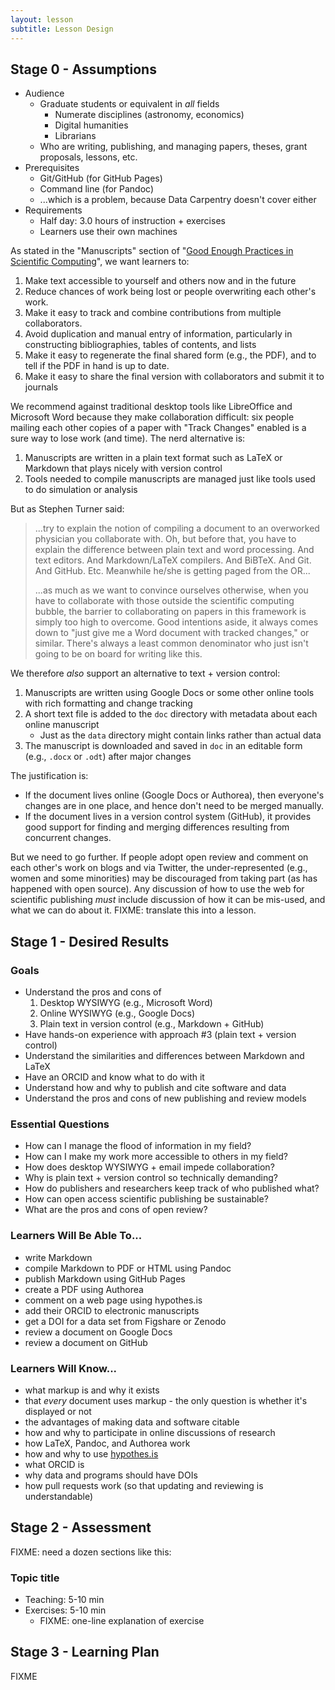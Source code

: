 ```yaml
---
layout: lesson
subtitle: Lesson Design
---
```

## Stage 0 - Assumptions

*   Audience
    *   Graduate students or equivalent in *all* fields
        *   Numerate disciplines (astronomy, economics)
        *   Digital humanities
        *   Librarians
    *   Who are writing, publishing, and managing papers, theses, grant proposals, lessons, etc.
*   Prerequisites
    *   Git/GitHub (for GitHub Pages)
    *   Command line (for Pandoc)
    *   ...which is a problem, because Data Carpentry doesn't cover either
*   Requirements
    *   Half day: 3.0 hours of instruction + exercises
    *   Learners use their own machines

As stated in the "Manuscripts" section of
"[Good Enough Practices in Scientific Computing][good-enough]",
we want learners to:

1.  Make text accessible to yourself and others now and in the future
2.  Reduce chances of work being lost or people overwriting each other's work.
3.  Make it easy to track and combine contributions from multiple collaborators.
4.  Avoid duplication and manual entry of information,
    particularly in constructing bibliographies, tables of contents, and lists
5.  Make it easy to regenerate the final shared form (e.g., the PDF),
    and to tell if the PDF in hand is up to date.
6.  Make it easy to share the final version with collaborators and submit it to journals

We recommend against traditional desktop tools like LibreOffice and Microsoft Word
because they make collaboration difficult:
six people mailing each other copies of a paper with "Track Changes" enabled
is a sure way to lose work (and time).
The nerd alternative is:

1.  Manuscripts are written in a plain text format such as LaTeX or Markdown that plays nicely with version control
2.  Tools needed to compile manuscripts are managed just like tools used to do simulation or analysis

But as Stephen Turner said:

> ...try to explain the notion of compiling a document to an overworked physician you collaborate with.
> Oh, but before that, you have to explain the difference between plain text and word processing.
> And text editors.
> And Markdown/LaTeX compilers.
> And BiBTeX.
> And Git.
> And GitHub. Etc.
> Meanwhile he/she is getting paged from the OR...
>
> ...as much as we want to convince ourselves otherwise,
> when you have to collaborate with those outside the scientific computing bubble,
> the barrier to collaborating on papers in this framework is simply too high to overcome.
> Good intentions aside,
> it always comes down to "just give me a Word document with tracked changes," or similar.
> There's always a least common denominator who just isn't going to be on board for writing like this.

We therefore *also* support an alternative to text + version control:

1.  Manuscripts are written using Google Docs or some other online tools with rich formatting and change tracking
2.  A short text file is added to the `doc` directory with metadata about each online manuscript
    *   Just as the `data` directory might contain links rather than actual data
3.  The manuscript is downloaded and saved in `doc` in an editable form (e.g., `.docx` or `.odt`) after major changes

The justification is:

*   If the document lives online (Google Docs or Authorea),
    then everyone's changes are in one place,
    and hence don't need to be merged manually.
*   If the document lives in a version control system (GitHub),
    it provides good support for finding and merging differences resulting from concurrent changes.

But we need to go further.
If people adopt open review and comment on each other's work on blogs and via Twitter,
the under-represented (e.g., women and some minorities) may be discouraged from taking part
(as has happened with open source).
Any discussion of how to use the web for scientific publishing *must* include
discussion of how it can be mis-used,
and what we can do about it.
FIXME: translate this into a lesson.

## Stage 1 - Desired Results

### Goals

*   Understand the pros and cons of
    1.  Desktop WYSIWYG (e.g., Microsoft Word)
    2.  Online WYSIWYG (e.g., Google Docs)
    3.  Plain text in version control (e.g., Markdown + GitHub)
*   Have hands-on experience with approach #3 (plain text + version control)
*   Understand the similarities and differences between Markdown and LaTeX
*   Have an ORCID and know what to do with it
*   Understand how and why to publish and cite software and data
*   Understand the pros and cons of new publishing and review models

### Essential Questions

*   How can I manage the flood of information in my field?
*   How can I make my work more accessible to others in my field?
*   How does desktop WYSIWYG + email impede collaboration?
*   Why is plain text + version control so technically demanding?
*   How do publishers and researchers keep track of who published what?
*   How can open access scientific publishing be sustainable?
*   What are the pros and cons of open review?

### Learners Will Be Able To...

*   write Markdown
*   compile Markdown to PDF or HTML using Pandoc
*   publish Markdown using GitHub Pages
*   create a PDF using Authorea
*   comment on a web page using hypothes.is
*   add their ORCID to electronic manuscripts
*   get a DOI for a data set from Figshare or Zenodo
*   review a document on Google Docs
*   review a document on GitHub

### Learners Will Know...

*   what markup is and why it exists
*   that *every* document uses markup - the only question is whether it's displayed or not
*   the advantages of making data and software citable
*   how and why to participate in online discussions of research
*   how LaTeX, Pandoc, and Authorea work
*   how and why to use [hypothes.is](hypothes.is)
*   what ORCID is
*   why data and programs should have DOIs
*   how pull requests work (so that updating and reviewing is understandable)

## Stage 2 - Assessment

FIXME: need a dozen sections like this:

### Topic title

*   Teaching: 5-10 min
*   Exercises: 5-10 min
    *   FIXME: one-line explanation of exercise

## Stage 3 - Learning Plan

FIXME

[good-enough]: https://github.com/swcarpentry/good-enough-practices-in-scientific-computing
